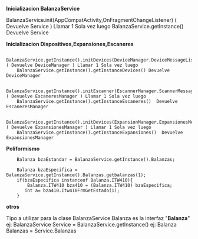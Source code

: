 **********************************************************Inicializacion BalanzaService**********************************************************

 BalanzaService.init(AppCompatActivity,OnFragmentChangeListener) ( Devuelve Service ) Llamar 1 Sola vez luego
 BalanzaService.getInstance() Devuelve Service

************************************************Inicializacion Dispositivos,Expansiones,Escaneres************************************************

        BalanzaService.getInstance().initDevices(DeviceManager.DeviceMessageListener);( Devuelve DeviceManager ) Llamar 1 Sola vez luego
        BalanzaService.getInstance().getInstanceDevices() Devuelve DeviceManager

        BalanzaService.getInstance().initEscanner(EscannerManager.ScannerMessageListener);( Devuelve EscaneresManager ) Llamar 1 Sola vez luego
        BalanzaService.getInstance().getInstanceEscaneres()  Devuelve EscaneresManager

        BalanzaService.getInstance().initDevices(ExpansionManager.ExpansionesMessageListener); ( Devuelve ExpansionesManager ) Llamar 1 Sola vez luego
        BalanzaService.getInstance().getInstanceExpansiones()  Devuelve ExpansionesManager

****************************************************************Poliformismo****************************************************************

        Balanza bzaEstandar = BalanzaService.getInstance().Balanzas;

        Balanza bzaEspecifica = BalanzaService.getInstance().Balanzas.getbalanzas(1);
        if(bzaEspecifica instanceof Balanza.ITW410){
            Balanza.ITW410 bza410 = (Balanza.ITW410) bzaEspecifica;
           int a= bza410.Itw410FrmGetEstado(1);
        }
        
****************************************************************otros****************************************************************

Tipo a utilizar para la clase BalanzaService.Balanza es la interfaz "**Balanza**"
ej: BalanzaService Service = BalanzaService.getInstance()
ej: Balanza Balanzas = Service.Balanzas
